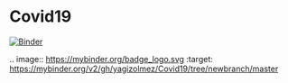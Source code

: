 # Covid19

[![Binder](https://mybinder.org/badge_logo.svg)](https://mybinder.org/v2/gh/yagizolmez/Covid19/tree/newbranch/master)

.. image:: https://mybinder.org/badge_logo.svg
 :target: https://mybinder.org/v2/gh/yagizolmez/Covid19/tree/newbranch/master
